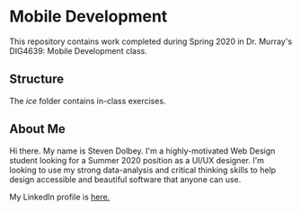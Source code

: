 # Mobile Development
This repository contains work completed during Spring 2020 in Dr. Murray's DIG4639: Mobile Development class.

## Structure
The *ice* folder contains in-class exercises. 

## About Me
Hi there. My name is Steven Dolbey. I'm a highly-motivated Web Design student looking for a Summer 2020 position as a UI/UX designer. I'm looking to use my strong data-analysis and critical thinking skills to help design accessible and beautiful software that anyone can use.

My LinkedIn profile is [here.](https://www.linkedin.com/in/steven-dolbey-003a87116/)

